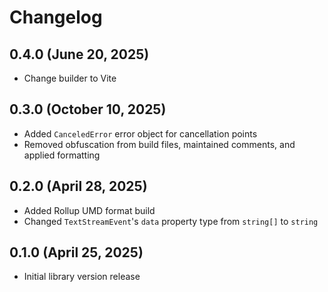 # Changelog

## 0.4.0 (June 20, 2025)
- Change builder to Vite

## 0.3.0 (October 10, 2025)
- Added `CanceledError` error object for cancellation points
- Removed obfuscation from build files, maintained comments, and applied formatting

## 0.2.0 (April 28, 2025)
- Added Rollup UMD format build
- Changed `TextStreamEvent`'s `data` property type from `string[]` to `string`

## 0.1.0 (April 25, 2025)
- Initial library version release
